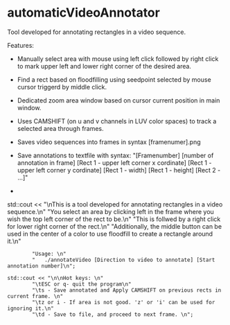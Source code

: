 # automaticVideoAnnotator
Tool developed for annotating rectangles in a video sequence.

Features:

* Manually select area with mouse using left click followed by right click to mark upper left and lower right corner of the desired area.

* Find a rect based on floodfilling using seedpoint selected by mouse cursor triggerd by middle click. 

* Dedicated zoom area window based on cursor current position in main window.

* Uses CAMSHIFT (on u and v channels in LUV color spaces) to track a selected area through frames. 

* Saves video sequences into frames in syntax [framenumer].png 

* Save annotations to textfile with syntax: "[Framenumber] [number of annotation in frame] [Rect 1 - upper left corner x cordinate] [Rect 1 - upper left corner y cordinate] [Rect 1 - width] [Rect 1 - height] [Rect 2 - ...]"
* 

std::cout << "\nThis is a tool developed for annotating rectangles in a video sequence.\n"
            "You select an area by clicking left in the frame where you wish the top left corner of the rect to be.\n"
            "This is follwed by a right click for lower right corner of the rect.\n"
            "Additionally, the middle button can be used in the center of a color to use floodfill to create a rectangle around it.\n"

            "Usage: \n"
            "   ./annotateVideo [Direction to video to annotate] [Start annotation number]\n";

    std::cout << "\n\nHot keys: \n"
            "\tESC or q- quit the program\n"
            "\ts - Save annotated and Apply CAMSHIFT on previous rects in current frame. \n"
            "\tz or i - If area is not good. 'z' or 'i' can be used for ignoring it.\n"
            "\td - Save to file, and proceed to next frame. \n";
